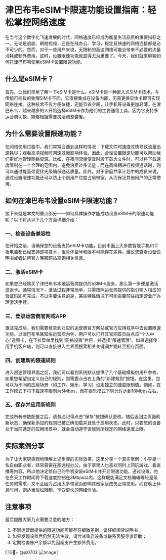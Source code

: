 # 津巴布韦eSIM卡限速功能设置指南：轻松掌控网络速度

在当今这个数字化飞速发展的时代，网络速度已经成为衡量生活品质的重要指标之一。无论是追剧、刷短视频，还是在线办公、学习，稳定且快速的网络连接都是必不可少的。然而，对于一些用户来说，无限制的高速网络可能会带来不必要的流量消耗或额外费用。这时，设置限速功能就显得尤为重要了。今天，我们就来聊聊如何在津巴布韦使用eSIM卡设置限速功能。

## 什么是eSIM卡？

首先，让我们简单了解一下eSIM卡是什么。eSIM卡是一种嵌入式SIM卡技术，与传统可插拔的物理SIM卡不同，它直接集成在设备内部，无需更换实体卡即可实现网络连接。这种技术不仅方便快捷，还能节省空间，让手机等设备更加轻薄。在津巴布韦，越来越多的人开始选择eSIM卡作为他们的主要通信工具，因为它支持多运营商切换，能够根据需要灵活调整套餐。

## 为什么需要设置限速功能？

在网络使用过程中，我们常常会遇到这样的情况：下载文件时速度过快导致流量迅速耗尽；观看高清视频时网速过慢影响体验。因此，合理设置限速功能可以帮助我们更好地管理网络资源。比如，在夜间流量便宜时段下载大文件时，可以将下载速度限制在一个合理的范围内，避免浪费过多流量；而在高峰期进行视频通话时，则可以通过提高带宽优先级确保通话质量。此外，对于家庭共享计划中的成员来说，通过设置限速功能还可以防止个别用户过度占用带宽，从而保证其他用户的正常使用。

## 如何在津巴布韦设置eSIM卡限速功能？

接下来就是本文的重点部分——如何具体操作才能成功设置eSIM卡的限速功能呢？以下将从以下几个方面详细介绍：

### 一、检查设备兼容性

在开始之前，请确保您的设备支持eSIM卡功能。目前市面上大多数智能手机和平板电脑都已经支持这项技术，但具体型号和版本可能存在差异。建议您查看设备说明书或者访问官方客服网站查询相关信息。

### 二、激活eSIM卡

如果您已经购买了津巴布韦本地运营商提供的eSIM卡服务，那么第一步便是激活这张卡。通常情况下，激活过程非常简单，只需按照运营商提供的指引输入相应的验证码即可完成。不过需要注意的是，某些特殊情况下可能需要前往指定营业厅办理激活手续。

### 三、登录运营商官网或APP

激活完成后，我们需要登录到对应的运营商官方网站或官方应用程序中去设置限速功能。以津巴布韦某知名运营商为例，用户可以打开其官网首页后点击“个人中心”选项卡，在下拉菜单里找到“网络设置”栏目，并选择“限速管理”。如果选择使用手机客户端，则可以直接进入主界面搜索相关关键词并跳转至相应页面。

### 四、创建新的限速规则

进入限速管理界面之后，我们可以看到系统默认提供了几个基础模板供用户参考。如果您希望自定义自己的规则，则需要点击右上角的“新建规则”按钮。在这里，您可以为不同的应用场景（如工作、娱乐、学习）设定独立的速度限制值。例如，在工作模式下将下载速率限制为5Mbps，而在娱乐模式下则允许达到10Mbps左右。

### 五、保存并应用新规则

完成所有参数配置之后，请务必记得点击“保存”按钮确认更改。随后返回主页面刷新状态，确保新添加的规则已被正确加载并且处于启用状态。此时，只要您的设备处于当前选定的应用场景中，就会自动遵守该规则所规定的网络速度上限。

## 实际案例分享

为了让大家更直观地理解上述步骤的实际效果，这里分享一个真实案例：小李是一名自由职业者，经常需要在家远程办公。由于家里人也喜欢同时上网玩游戏、看直播等内容，所以他决定给自己的手机安装eSIM卡并开启限速功能。通过设置，他在白天工作时间将下载速度控制在3Mbps以内，这样既能满足文档编辑等轻量级任务的需求，又不会因为占用太多带宽而影响其他家庭成员正常使用。而在晚上休息时间，则适当放松限制，享受更快的网络体验。

## 注意事项

最后提醒大家几点需要注意的地方：
1. 不同运营商提供的限速功能可能存在细微差别，请仔细阅读说明书；
2. 如果发现设置后仍然无法生效，请尝试重启设备或联系客服寻求帮助；
3. 定期检查账户余额以免因超支产生额外费用。

[TG💪+ @jx0703 ![Image](https://github.com/user-attachments/assets/dbca1d08-cadb-493c-b0ec-ad6f7a83f270)]